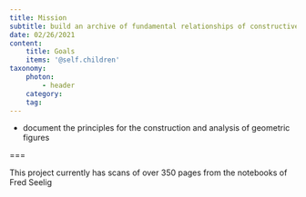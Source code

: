 ```yaml
---
title: Mission
subtitle: build an archive of fundamental relationships of constructive geometry
date: 02/26/2021
content:
    title: Goals
    items: '@self.children'
taxonomy:
    photon:
        - header
    category: 
    tag: 
---
```


- document the principles for the construction and analysis of geometric figures

===

This project currently has scans of over 350 pages from the notebooks of Fred Seelig
